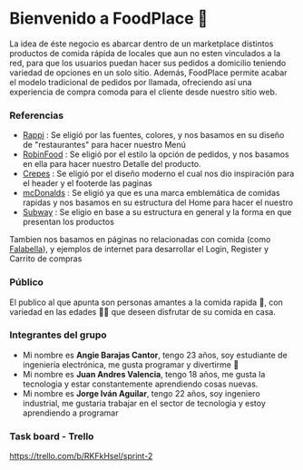 # Bienvenido a  FoodPlace  👋
La idea de éste negocio es abarcar dentro de un marketplace  distintos productos  de comida rápida de locales que aun no esten vinculados a la red,  para que los usuarios puedan hacer sus pedidos a domicilio teniendo  variedad de opciones en un solo sitio.  Además, FoodPlace permite acabar el modelo tradicional de pedidos por llamada, ofreciendo así una experiencia de compra comoda para el cliente desde nuestro sitio web.

### Referencias

- [Rappi](https://www.rappi.com.co/restaurantes "link title") : Se eligió por las fuentes, colores, y  nos basamos en su diseño de "restaurantes" para hacer nuestro Menú
- [RobinFood](https://www.robinfood.com/pedir "link title") : Se eligió por el estilo la opción de pedidos, y nos basamos en ella para hacer nuestro Detalle del producto.
- [Crepes](https://crepesywaffles.com/  "link title") :   Se eligió por el diseño moderno el cual nos dio inspiración para el header y el footerde las  paginas 
- [mcDonalds]( https://www.mcdonalds.com.co/  "link title") : Se eligió ya que es una marca emblemática de comidas rapidas y nos basamos en  su estructura del Home para hacer el nuestro
- [Subway](  https://www.subway.com/es-CO  "link title") : Se eligio en base a su estructura en general y la forma en que presentan los productos

Tambien nos basamos en páginas no relacionadas con comida (como [Falabella]( https://www.falabella.com.co/falabella-co  "link title")), y ejemplos de internet para desarrollar el Login, Register y Carrito de compras

### Público

El publico al que apunta son personas amantes a la comida rapida 🍔, con variedad en las edades  👵👶 que deseen disfrutar de su comida en casa.

### Integrantes del grupo

- Mi nombre es **Angie Barajas Cantor**, tengo 23 años, soy estudiante de ingeniería electrónica, me gusta programar y divertirme 🎈
- Mi nombre es **Juan Andres Valencia**, tengo 18 años, me gusta la tecnologia y estar constantemente aprendiendo cosas nuevas.
- Mi nombre es **Jorge Iván Aguilar**, tengo 22 años, soy ingeniero industrial, me gustaria trabajar en el sector de tecnologia y estoy aprendiendo a programar

### Task board - Trello
https://trello.com/b/RKFkHsel/sprint-2
